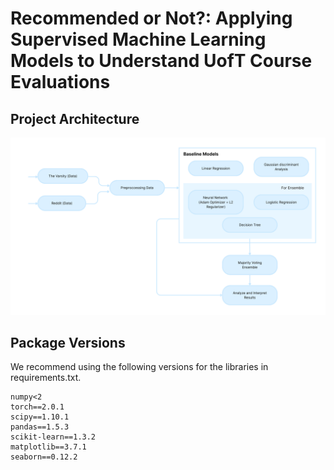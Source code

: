 # Recommended or Not?: Applying Supervised Machine Learning Models to Understand UofT Course Evaluations

## Project Architecture 
![Architecture of project](graphs/architecture.png) 

## Package Versions
We recommend using the following versions for the libraries in requirements.txt. 
```
numpy<2
torch==2.0.1
scipy==1.10.1
pandas==1.5.3
scikit-learn==1.3.2
matplotlib==3.7.1
seaborn==0.12.2
```
